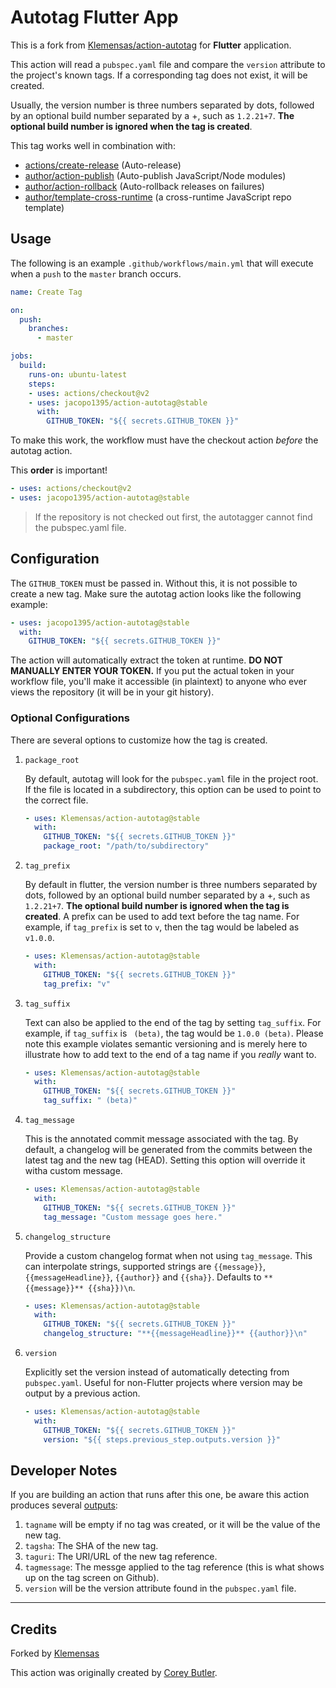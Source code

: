 # Autotag Flutter App
This is a fork from [Klemensas/action-autotag](https://github.com/Klemensas/action-autotag) for **Flutter** application.

This action will read a `pubspec.yaml` file and compare the `version` attribute to the project's known tags. If a corresponding tag does not exist, it will be created.

Usually, the version number is three numbers separated by dots, followed by an optional build number separated by a +, such as `1.2.21+7`. **The optional build number is ignored when the tag is created**.


This tag works well in combination with:

- [actions/create-release](https://github.com/actions/create-release) (Auto-release)
- [author/action-publish](https://github.com/author/action-publish) (Auto-publish JavaScript/Node modules)
- [author/action-rollback](https://github.com/author/action-rollback) (Auto-rollback releases on failures)
- [author/template-cross-runtime](https://github.com/author/template-cross-runtime) (a cross-runtime JavaScript repo template)

## Usage

The following is an example `.github/workflows/main.yml` that will execute when a `push` to the `master` branch occurs.

```yaml
name: Create Tag

on:
  push:
    branches:
      - master

jobs:
  build:
    runs-on: ubuntu-latest
    steps:
    - uses: actions/checkout@v2
    - uses: jacopo1395/action-autotag@stable
      with:
        GITHUB_TOKEN: "${{ secrets.GITHUB_TOKEN }}"
```

To make this work, the workflow must have the checkout action _before_ the autotag action.

This **order** is important!

```yaml
- uses: actions/checkout@v2
- uses: jacopo1395/action-autotag@stable
```

> If the repository is not checked out first, the autotagger cannot find the pubspec.yaml file.

## Configuration

The `GITHUB_TOKEN` must be passed in. Without this, it is not possible to create a new tag. Make sure the autotag action looks like the following example:

```yaml
- uses: jacopo1395/action-autotag@stable
  with:
    GITHUB_TOKEN: "${{ secrets.GITHUB_TOKEN }}"
```

The action will automatically extract the token at runtime. **DO NOT MANUALLY ENTER YOUR TOKEN.** If you put the actual token in your workflow file, you'll make it accessible (in plaintext) to anyone who ever views the repository (it will be in your git history).

### Optional Configurations

There are several options to customize how the tag is created.

1. `package_root`

    By default, autotag will look for the `pubspec.yaml` file in the project root. If the file is located in a subdirectory, this option can be used to point to the correct file.

    ```yaml
    - uses: Klemensas/action-autotag@stable
      with:
        GITHUB_TOKEN: "${{ secrets.GITHUB_TOKEN }}"
        package_root: "/path/to/subdirectory"
    ```

1. `tag_prefix`

    By default in flutter, the version number is three numbers separated by dots, followed by an optional build number separated by a +, such as `1.2.21+7`. **The optional build number is ignored when the tag is created**. A prefix can be used to add text before the tag name. For example, if `tag_prefix` is set to `v`, then the tag would be labeled as `v1.0.0`.

    ```yaml
    - uses: Klemensas/action-autotag@stable
      with:
        GITHUB_TOKEN: "${{ secrets.GITHUB_TOKEN }}"
        tag_prefix: "v"
    ```

1. `tag_suffix`

    Text can also be applied to the end of the tag by setting `tag_suffix`. For example, if `tag_suffix` is ` (beta)`, the tag would be `1.0.0 (beta)`. Please note this example violates semantic versioning and is merely here to illustrate how to add text to the end of a tag name if you _really_ want to.

    ```yaml
    - uses: Klemensas/action-autotag@stable
      with:
        GITHUB_TOKEN: "${{ secrets.GITHUB_TOKEN }}"
        tag_suffix: " (beta)"
    ```

1. `tag_message`

    This is the annotated commit message associated with the tag. By default, a
    changelog will be generated from the commits between the latest tag and the new tag (HEAD). Setting this option will override it witha custom message.

    ```yaml
    - uses: Klemensas/action-autotag@stable
      with:
        GITHUB_TOKEN: "${{ secrets.GITHUB_TOKEN }}"
        tag_message: "Custom message goes here."
    ```
1. `changelog_structure`

    Provide a custom changelog format when not using `tag_message`.
    This can interpolate strings, supported strings are `{{message}}`, `{{messageHeadline}}`, `{{author}}` and `{{sha}}`.
    Defaults to `**{{message}}** {{sha}})\n`.

    ```yaml
    - uses: Klemensas/action-autotag@stable
      with:
        GITHUB_TOKEN: "${{ secrets.GITHUB_TOKEN }}"
        changelog_structure: "**{{messageHeadline}}** {{author}}\n"
    ```


1. `version`

    Explicitly set the version instead of automatically detecting from `pubspec.yaml`.
    Useful for non-Flutter projects where version may be output by a previous action.

    ```yaml
    - uses: Klemensas/action-autotag@stable
      with:
        GITHUB_TOKEN: "${{ secrets.GITHUB_TOKEN }}"
        version: "${{ steps.previous_step.outputs.version }}"
    ```

## Developer Notes

If you are building an action that runs after this one, be aware this action produces several [outputs](https://help.github.com/en/articles/metadata-syntax-for-github-actions#outputs):

1. `tagname` will be empty if no tag was created, or it will be the value of the new tag.
1. `tagsha`: The SHA of the new tag.
1. `taguri`: The URI/URL of the new tag reference.
1. `tagmessage`: The messge applied to the tag reference (this is what shows up on the tag screen on Github).
1. `version` will be the version attribute found in the `pubspec.yaml` file.

---

## Credits
Forked by [Klemensas](https://github.com/Klemensas)

This action was originally created by [Corey Butler](https://github.com/coreybutler).
